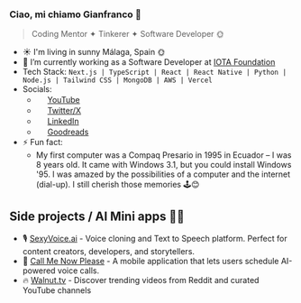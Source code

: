 ### Ciao, mi chiamo Gianfranco 👋

> Coding Mentor ✦ Tinkerer ✦ Software Developer 🌞

- ☀️ I'm living in sunny Málaga, Spain 🌞
- 🔭 I’m currently working as a Software Developer at [IOTA Foundation](https://iota-foundation.org)
- Tech Stack: `Next.js | TypeScript | React | React Native | Python | Node.js | Tailwind CSS | MongoDB | AWS | Vercel`
- Socials:
  - <img src="https://cdn.jsdelivr.net/gh/gianpaj/gianpaj@1.6/youtube.svg" style="height: 1rem"> [YouTube](https://www.youtube.com/@gianpaj)
  - <img src="https://cdn.jsdelivr.net/gh/gianpaj/gianpaj@1.6/twitter-x.svg" style="height: 1rem"> [Twitter/X](https://x.com/gianpaj)
  - <img src="https://cdn.jsdelivr.net/gh/gianpaj/gianpaj@1.6/linkedin.svg" style="height: 1rem"> [LinkedIn](https://linkedin.com/in/gianpaj)
  - <img src="https://cdn.jsdelivr.net/gh/gianpaj/gianpaj@1.6/goodreads.svg" style="height: 1rem"> [Goodreads](https://www.goodreads.com/user/show/10470860-gianfranco)
- ⚡ Fun fact:
  - My first computer was a Compaq Presario in 1995 in Ecuador – I was 8 years old. It came with Windows 3.1, but you could install Windows '95. I was amazed by the possibilities of a computer and the internet (dial-up). I still cherish those memories 🕹️😊

## Side projects / AI Mini apps 👨‍💻

- 🎙️ [SexyVoice.ai](https://sexyvoice.ai) - Voice cloning and Text to Speech platform. Perfect for content creators, developers, and storytellers.
- 🤖 [Call Me Now Please](https://github.com/gianpaj/call-me-please) - A mobile application that lets users schedule AI-powered voice calls.
- 🔥 [Walnut.tv](https://walnut.tv) - Discover trending videos from Reddit and curated YouTube channels
<!-- - [CoverLetter.work](https://coverletter.work) - Get a tailored cover letter in seconds, for FREE! 🤖 -->

<!-- - **CoMaking Malaga** - An upcoming Hackerspace / Makerspace for meeting new people and making cool stuff. -->
